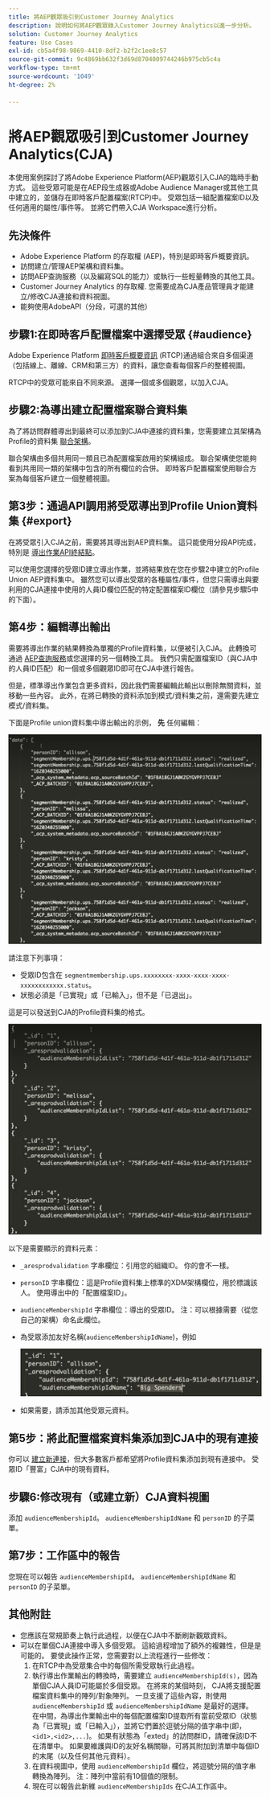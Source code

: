 ```yaml
---
title: 將AEP觀眾吸引到Customer Journey Analytics
description: 說明如何將AEP觀眾錄入Customer Journey Analytics以進一步分析。
solution: Customer Journey Analytics
feature: Use Cases
exl-id: cb5a4f98-9869-4410-8df2-b2f2c1ee8c57
source-git-commit: 9c4869bb632f3d69d8704009744246b975cb5c4a
workflow-type: tm+mt
source-wordcount: '1049'
ht-degree: 2%

---
```


# 將AEP觀眾吸引到Customer Journey Analytics(CJA)

本使用案例探討了將Adobe Experience Platform(AEP)觀眾引入CJA的臨時手動方式。 這些受眾可能是在AEP段生成器或Adobe Audience Manager或其他工具中建立的，並儲存在即時客戶配置檔案(RTCP)中。 受眾包括一組配置檔案ID以及任何適用的屬性/事件等。 並將它們帶入CJA Workspace進行分析。

## 先決條件

* Adobe Experience Platform 的存取權 (AEP)，特別是即時客戶概要資訊。
* 訪問建立/管理AEP架構和資料集。
* 訪問AEP查詢服務（以及編寫SQL的能力）或執行一些輕量轉換的其他工具。
* Customer Journey Analytics 的存取權. 您需要成為CJA產品管理員才能建立/修改CJA連接和資料視圖。
* 能夠使用AdobeAPI（分段，可選的其他）

## 步驟1:在即時客戶配置檔案中選擇受眾 {#audience}

Adobe Experience Platform [即時客戶概要資訊](https://experienceleague.adobe.com/docs/experience-platform/profile/home.html?lang=en) (RTCP)通過組合來自多個渠道（包括線上、離線、CRM和第三方）的資料，讓您查看每個客戶的整體視圖。

RTCP中的受眾可能來自不同來源。 選擇一個或多個觀眾，以加入CJA。

## 步驟2:為導出建立配置檔案聯合資料集

為了將訪問群體導出到最終可以添加到CJA中連接的資料集，您需要建立其架構為Profile的資料集 [聯合架構](https://experienceleague.adobe.com/docs/experience-platform/profile/union-schemas/union-schema.html?lang=en#understanding-union-schemas)。

聯合架構由多個共用同一類且已為配置檔案啟用的架構組成。 聯合架構使您能夠看到共用同一類的架構中包含的所有欄位的合併。 即時客戶配置檔案使用聯合方案為每個客戶建立一個整體視圖。

## 第3步：通過API調用將受眾導出到Profile Union資料集 {#export}

在將受眾引入CJA之前，需要將其導出到AEP資料集。 這只能使用分段API完成，特別是 [導出作業API終結點](https://experienceleague.adobe.com/docs/experience-platform/segmentation/api/export-jobs.html?lang=en)。

可以使用您選擇的受眾ID建立導出作業，並將結果放在您在步驟2中建立的Profile Union AEP資料集中。 雖然您可以導出受眾的各種屬性/事件，但您只需導出與要利用的CJA連接中使用的人員ID欄位匹配的特定配置檔案ID欄位（請參見步驟5中的下面）。

## 第4步：編輯導出輸出

需要將導出作業的結果轉換為單獨的Profile資料集，以便被引入CJA。  此轉換可通過 [AEP查詢服務](https://experienceleague.adobe.com/docs/experience-platform/query/home.html?lang=en)或您選擇的另一個轉換工具。 我們只需配置檔案ID（與CJA中的人員ID匹配）和一個或多個觀眾ID即可在CJA中進行報告。

但是，標準導出作業包含更多資料，因此我們需要編輯此輸出以刪除無關資料，並移動一些內容。  此外，在將已轉換的資料添加到模式/資料集之前，還需要先建立模式/資料集。

下面是Profile union資料集中導出輸出的示例， **先** 任何編輯：

![未編輯的輸出](assets/export-unedited.png)

請注意下列事項：

* 受眾ID包含在 `segmentmembership.ups.xxxxxxxx-xxxx-xxxx-xxxx-xxxxxxxxxxxx.status`。
* 狀態必須是「已實現」或「已輸入」，但不是「已退出」。

這是可以發送到CJA的Profile資料集的格式。

![已編輯的輸出](assets/export-edited.png)

以下是需要顯示的資料元素：

* `_aresprodvalidation` 字串欄位：引用您的組織ID。 你的會不一樣。
* `personID` 字串欄位：這是Profile資料集上標準的XDM架構欄位，用於標識該人。 使用導出中的「配置檔案ID」。
* `audienceMembershipId` 字串欄位：導出的受眾ID。  注：可以根據需要（從您自己的架構）命名此欄位。
* 為受眾添加友好名稱(`audienceMembershipIdName`)，例如

   ![友好的受眾名稱](assets/audience-name.png)

* 如果需要，請添加其他受眾元資料。

## 第5步：將此配置檔案資料集添加到CJA中的現有連接

你可以 [建立新連接](/help/connections/create-connection.md)，但大多數客戶都希望將Profile資料集添加到現有連接中。 受眾ID「豐富」CJA中的現有資料。

## 步驟6:修改現有（或建立新）CJA資料視圖

添加 `audienceMembershipId`。 `audienceMembershipIdName` 和 `personID` 的子菜單。

## 第7步：工作區中的報告

您現在可以報告 `audienceMembershipId`。 `audienceMembershipIdName` 和 `personID` 的子菜單。

## 其他附註

* 您應該在常規節奏上執行此過程，以便在CJA中不斷刷新觀眾資料。
* 可以在單個CJA連接中導入多個受眾。 這給過程增加了額外的複雜性，但是是可能的。 要使此操作正常，您需要對以上流程進行一些修改：
   1. 在RTCP中為受眾集合中的每個所需受眾執行此過程。
   1. 執行導出作業輸出的轉換時，需要建立 `audienceMembershipId(s)`，因為單個CJA人員ID可能屬於多個受眾。 在將來的某個時刻， CJA將支援配置檔案資料集中的陣列/對象陣列。 一旦支援了這些內容，則使用 `audienceMembershipId` 或 `audienceMembershipIdName` 是最好的選擇。 在中間，為導出作業輸出中的每個配置檔案ID提取所有當前受眾ID（狀態為「已實現」或「已輸入」），並將它們置於逗號分隔的值字串中(即， `<id1>,<id2>,...`)。  如果有狀態為「exted」的訪問群ID，請確保該ID不在清單中。  如果要維護與ID的友好名稱關聯，可將其附加到清單中每個ID的末尾（以及任何其他元資料）。
   1. 在資料視圖中，使用 `audienceMembershipId` 欄位，將逗號分隔的值字串轉換為陣列。 注：陣列中當前有10個值的限制。
   1. 現在可以報告此新維 `audienceMembershipIds` 在CJA工作區中。
